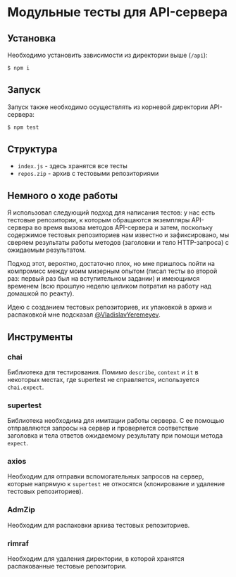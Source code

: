 # Модульные тесты для API-сервера

## Установка

Необходимо установить зависимости из директории выше (`/api`):

```sh
$ npm i
```

## Запуск

Запуск также необходимо осуществлять из корневой директории API-сервера:

```sh
$ npm test
```

## Структура

* `index.js` - здесь хранятся все тесты
* `repos.zip` - архив с тестовыми репозиториями

## Немного о ходе работы

Я использовал следующий подход для написания тестов: у нас есть тестовые репозитории, к которым обращаются экземпляры API-сервера во время вызова методов API-сервера и затем, поскольку содержимое тестовых репозиториев нам известно и зафиксировано, мы сверяем результаты работы методов (заголовки и тело HTTP-запроса) с ожидаемым результатом.

Подход этот, вероятно, достаточно плох, но мне пришлось пойти на компромисс между моим мизерным опытом (писал тесты во второй раз: первый раз был на вступительном задании) и имеющимся временем (всю прошлую неделю целиком потратил на работу над домашкой по реакту).

Идею с созданием тестовых репозиториев, их упаковкой в архив и распаковкой мне подсказал [@VladislavYeremeyev](https://github.com/VladislavYeremeyev).

## Инструменты

### chai
Библиотека для тестирования. Помимо `describe`, `context` и `it` в некоторых местах, где supertest не справляется, используется `chai.expect`.

### supertest
Библиотека необходима для имитации работы сервера. С ее помощью отправляются запросы на сервер и проверяется соответствие заголовка и тела ответов ожидаемому результату при помощи метода `expect`.

### axios
Необходим для отправки вспомогательных запросов на сервер, которые напрямую к `supertest` не относятся (клонирование и удаление тестовых репозиториев).

### AdmZip
Необходим для распаковки архива тестовых репозиториев.

### rimraf
Необходим для удаления директории, в которой хранятся распакованные тестовые репозитории.
